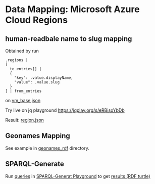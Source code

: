 # Data Mapping: Microsoft Azure Cloud Regions
## human-readbale name to slug mapping
Obtained by run
```
.regions | 
[
  to_entries[] |
  {
    "key": .value.displayName, 
    "value": .value.slug
  }
] | from_entries
```
on [vm_base.json](../data/azure/vm_base.json)

Try live on jq playground https://jqplay.org/s/eRBisoYbDb

Result: [region.json](../jq/azure/region.json)

## Geonames Mapping
See example in [geonames_rdf](../geonames_rdf/azure/) directory.

## SPARQL-Generate
Run [queries](../sparql-generate/azure/region.rqg)
in [SPARQL-Generat Playground](https://ci.mines-stetienne.fr/sparql-generate/playground.html)
to get [results (RDF turtle)](../sparql-generate/result/gcloud_region.ttl)
